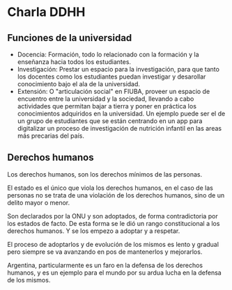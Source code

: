 # Charla DDHH

## Funciones de la universidad

- Docencia: Formación, todo lo relacionado con la formación y la enseñanza hacia todos los estudiantes.
- Investigación: Prestar un espacio para la investigación, para que tanto los docentes como los estudiantes puedan investigar y desarollar conocimiento bajo el ala de la universidad.
- Extensión: O "articulación social" en FIUBA, proveer un espacio de encuentro entre la universidad y la sociedad, llevando a cabo actividades que permitan bajar a tierra y poner en práctica los conocimientos adquiridos en la universidad. Un ejemplo puede ser el de un grupo de estudiantes que se están centrando en un app para digitalizar un proceso de investigación de nutrición infantil en las areas más precarias del país.

## Derechos humanos

Los derechos humanos, son los derechos mínimos de las personas.

El estado es el único que viola los derechos humanos, en el caso de las personas no se trata de una violación de los derechos humanos, sino de un delito mayor o menor.

Son declarados por la ONU y son adoptados, de forma contradictoria por los estados de facto. De esta forma se le dió un rango constitucional a los derechos humanos. Y se los empezo a adoptar y a respetar.

El proceso de adoptarlos y de evolución de los mismos es lento y gradual pero siempre se va avanzando en pos de mantenerlos y mejorarlos.

Argentina, particularmente es un faro en la defensa de los derechos humanos, y es un ejemplo para el mundo por su ardua lucha en la defensa de los mismos.
